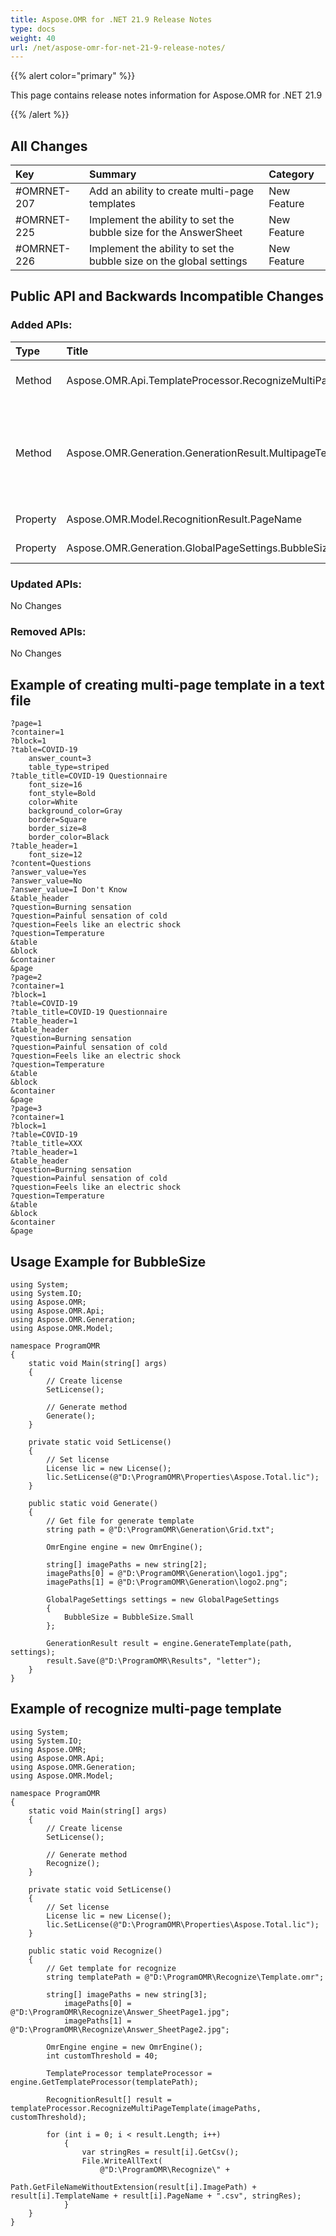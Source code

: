 ```yaml
---
title: Aspose.OMR for .NET 21.9 Release Notes
type: docs
weight: 40
url: /net/aspose-omr-for-net-21-9-release-notes/
---
```


{{% alert color="primary" %}} 

This page contains release notes information for Aspose.OMR for .NET 21.9

{{% /alert %}} 
## **All Changes**
|**Key**|**Summary**|**Category**|
| :- | :- | :- |
|#OMRNET-207|Add an ability to create multi-page templates|New Feature|
|#OMRNET-225|Implement the ability to set the bubble size for the AnswerSheet|New Feature|
|#OMRNET-226|Implement the ability to set the bubble size on the global settings|New Feature|

## **Public API and Backwards Incompatible Changes**
### **Added APIs:**

|**Type**|**Title**|**Description**|
| :- | :- | :- |
|Method|Aspose.OMR.Api.TemplateProcessor.RecognizeMultiPageTemplate|Recognizes multi-page template|
|Method|Aspose.OMR.Generation.GenerationResult.MultipageTemplateImages|The collection of generated images for a multi-page template|
|Property|Aspose.OMR.Model.RecognitionResult.PageName|The name of the page|
|Property|Aspose.OMR.Generation.GlobalPageSettings.BubbleSize|The size of the bubbles|

### **Updated APIs:**

No Changes

### **Removed APIs:**

No Changes

## **Example of creating multi-page template in a text file**
```code
?page=1
?container=1
?block=1
?table=COVID-19
	answer_count=3
	table_type=striped
?table_title=COVID-19 Questionnaire
	font_size=16
	font_style=Bold
	color=White
	background_color=Gray
	border=Square
	border_size=8
	border_color=Black
?table_header=1
	font_size=12
?content=Questions
?answer_value=Yes
?answer_value=No
?answer_value=I Don't Know
&table_header
?question=Burning sensation
?question=Painful sensation of cold
?question=Feels like an electric shock
?question=Temperature
&table
&block
&container
&page
?page=2
?container=1
?block=1
?table=COVID-19
?table_title=COVID-19 Questionnaire
?table_header=1
&table_header
?question=Burning sensation
?question=Painful sensation of cold
?question=Feels like an electric shock
?question=Temperature
&table
&block
&container
&page
?page=3
?container=1
?block=1
?table=COVID-19
?table_title=XXX
?table_header=1
&table_header
?question=Burning sensation
?question=Painful sensation of cold
?question=Feels like an electric shock
?question=Temperature
&table
&block
&container
&page
```

## **Usage Example for BubbleSize**
```code
using System;
using System.IO;
using Aspose.OMR;
using Aspose.OMR.Api;
using Aspose.OMR.Generation;
using Aspose.OMR.Model;

namespace ProgramOMR
{
    static void Main(string[] args)
    {
        // Create license
        SetLicense();   

        // Generate method
        Generate();
    }

    private static void SetLicense()
    {
        // Set license 
        License lic = new License();
        lic.SetLicense(@"D:\ProgramOMR\Properties\Aspose.Total.lic");
    }

    public static void Generate()
    {
        // Get file for generate template
        string path = @"D:\ProgramOMR\Generation\Grid.txt";

        OmrEngine engine = new OmrEngine();

        string[] imagePaths = new string[2];
        imagePaths[0] = @"D:\ProgramOMR\Generation\logo1.jpg";
        imagePaths[1] = @"D:\ProgramOMR\Generation\logo2.png";

        GlobalPageSettings settings = new GlobalPageSettings
        {
            BubbleSize = BubbleSize.Small
        };

        GenerationResult result = engine.GenerateTemplate(path, settings);
        result.Save(@"D:\ProgramOMR\Results", "letter");
    }
}
```

## **Example of recognize multi-page template**
```code
using System;
using System.IO;
using Aspose.OMR;
using Aspose.OMR.Api;
using Aspose.OMR.Generation;
using Aspose.OMR.Model;

namespace ProgramOMR
{
    static void Main(string[] args)
    {
        // Create license
        SetLicense();   

        // Generate method
        Recognize();
    }

    private static void SetLicense()
    {
        // Set license 
        License lic = new License();
        lic.SetLicense(@"D:\ProgramOMR\Properties\Aspose.Total.lic");
    }

    public static void Recognize()
    {
        // Get template for recognize
        string templatePath = @"D:\ProgramOMR\Recognize\Template.omr";

		string[] imagePaths = new string[3];
            imagePaths[0] = @"D:\ProgramOMR\Recognize\Answer_SheetPage1.jpg";
            imagePaths[1] = @"D:\ProgramOMR\Recognize\Answer_SheetPage2.jpg";

        OmrEngine engine = new OmrEngine();
		int customThreshold = 40;

        TemplateProcessor templateProcessor = engine.GetTemplateProcessor(templatePath);

        RecognitionResult[] result = templateProcessor.RecognizeMultiPageTemplate(imagePaths, customThreshold);

        for (int i = 0; i < result.Length; i++)
            {
                var stringRes = result[i].GetCsv();
                File.WriteAllText(
                    @"D:\ProgramOMR\Recognize\" +
                    Path.GetFileNameWithoutExtension(result[i].ImagePath) + result[i].TemplateName + result[i].PageName + ".csv", stringRes);
            }
    }
}
```
